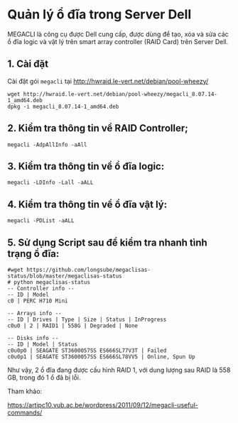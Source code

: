 # Quản lý ổ đĩa trong Server Dell
MEGACLI là công cụ được Dell cung cấp, được dùng để tạo, xóa và sửa các ổ đĩa logic và vật lý trên smart array controller (RAID Card) trên Server Dell.

## 1. Cài đặt
Cài đặt gói `megacli` tại http://hwraid.le-vert.net/debian/pool-wheezy/ 
```
wget http://hwraid.le-vert.net/debian/pool-wheezy/megacli_8.07.14-1_amd64.deb
dpkg -i megacli_8.07.14-1_amd64.deb
```

## 2. Kiểm tra thông tin về RAID Controller;
```
megacli -AdpAllInfo -aAll
```

## 3. Kiểm tra thông tin về ổ đĩa logic:
```
megacli -LDInfo -Lall -aALL
```

## 4. Kiểm tra thông tin về ổ đĩa vật lý:
```
megacli -PDList -aALL
```

## 5. Sử dụng Script sau để kiểm tra nhanh tình trạng ổ đĩa:
```
#wget https://github.com/longsube/megaclisas-status/blob/master/megaclisas-status
# python megaclisas-status
-- Controller info --
-- ID | Model
c0 | PERC H710 Mini

-- Arrays info --
-- ID | Drives | Type | Size | Status | InProgress
c0u0 | 2 | RAID1 | 558G | Degraded | None

-- Disks info --
-- ID | Model | Status
c0u0p0 | SEAGATE ST3600057SS ES666SL77V3T | Failed
c0u0p1 | SEAGATE ST3600057SS ES666SL78VV5 | Online, Spun Up
```
Như vậy, 2 ổ đĩa đang được cấu hình RAID 1, với dung lượng sau RAID là 558 GB, trong đó 1 ổ đã bị lỗi.

Tham khảo:

https://artipc10.vub.ac.be/wordpress/2011/09/12/megacli-useful-commands/